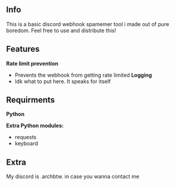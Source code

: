 ## Info

This is a basic discord webhook spamemer tool i made out of pure boredom. Feel free to use and distribute this!

## Features 

**Rate limit prevention**
 * Prevents the webhook from getting rate limited
**Logging**
 * Idk what to put here. It speaks for itself

## Requirments

**Python**

**Extra Python modules:**
 * requests
 * keyboard

## Extra

My discord is .archbtw. in case you wanna contact me
